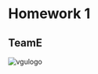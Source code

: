 # **Homework 1**
## **TeamE**
![vgulogo](https://github.com/nguyentringuyencool/Images/blob/master/vgulogo.png)
